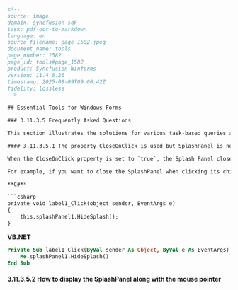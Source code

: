 ```html
<!-- 
source: image
domain: syncfusion-sdk
task: pdf-ocr-to-markdown
language: en
source_filename: page_1582.jpeg
document_name: tools
page_number: 1582
page_id: tools#page_1582
product: Syncfusion Winforms
version: 11.4.0.26
timestamp: 2025-08-09T09:00:42Z
fidelity: lossless
-->

## Essential Tools for Windows Forms

### 3.11.3.5 Frequently Asked Questions

This section illustrates the solutions for various task-based queries about the control.

#### 3.11.3.5.1 The property CloseOnClick is used but SplashPanel is not closing when clicking on child control. How to close the splash panel

When the CloseOnClick property is set to `true`, the Splash Panel closes when clicked. However, this is not applicable for the child controls inside the Splash Panel. To enable this feature, you need to call the `HideSplash` method inside the click event of the particular control.

For example, if you want to close the SplashPanel when clicking its child control, say `Label1`, handle its click event as follows.

**C#**

```csharp
private void label1_Click(object sender, EventArgs e)
{
    this.splashPanel1.HideSplash();
}
```

**VB.NET**

```vb
Private Sub label1_Click(ByVal sender As Object, ByVal e As EventArgs)
    Me.splashPanel1.HideSplash()
End Sub
```

#### 3.11.3.5.2 How to display the SplashPanel along with the mouse pointer

<!-- tags: [product, splashpanel, closeonclick, hidesplash, windowsforms] keywords: [splashpanel, closeonclick, hidesplash, mouse pointer, closing, child control] -->
```